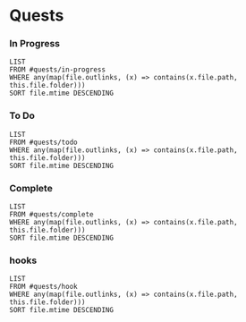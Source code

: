 ---
---

# Quests

### In Progress

````dataview
LIST
FROM #quests/in-progress
WHERE any(map(file.outlinks, (x) => contains(x.file.path, this.file.folder)))
SORT file.mtime DESCENDING
````

### To Do

````dataview
LIST
FROM #quests/todo
WHERE any(map(file.outlinks, (x) => contains(x.file.path, this.file.folder)))
SORT file.mtime DESCENDING
````

### Complete

````dataview
LIST
FROM #quests/complete
WHERE any(map(file.outlinks, (x) => contains(x.file.path, this.file.folder)))
SORT file.mtime DESCENDING
````

### hooks

````dataview
LIST
FROM #quests/hook
WHERE any(map(file.outlinks, (x) => contains(x.file.path, this.file.folder)))
SORT file.mtime DESCENDING
````
